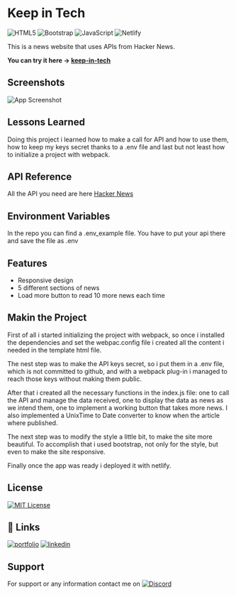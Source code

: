 # Keep in Tech

![HTML5](https://img.shields.io/badge/HTML5-E34F26?style=for-the-badge&logo=html5&logoColor=white)
![Bootstrap](https://img.shields.io/badge/Bootstrap-563D7C?style=for-the-badge&logo=bootstrap&logoColor=white)
![JavaScript](https://img.shields.io/badge/JavaScript-F7DF1E?style=for-the-badge&logo=javascript&logoColor=black)
![Netlify](https://img.shields.io/badge/Netlify-00C7B7?style=for-the-badge&logo=netlify&logoColor=white)

This is a news website that uses APIs from Hacker News.

**You can try it here -> [keep-in-tech](https://count3r.netlify.app/)**

## Screenshots

![App Screenshot](https://via.placeholder.com/468x300?text=App+Screenshot+Here)

## Lessons Learned

Doing this project i learned how to make a call for API and how to use them, how
to keep my keys secret thanks to a .env file and last but not least how to
initialize a project with webpack.

## API Reference

All the API you need are here [Hacker News](https://github.com/HackerNews/API)

## Environment Variables

In the repo you can find a .env_example file. You have to put your api there and
save the file as .env

## Features

- Responsive design
- 5 different sections of news
- Load more button to read 10 more news each time

## Makin the Project

First of all i started initializing the project with webpack, so once i
installed the dependencies and set the webpac.config file i created all the
content i needed in the template html file.

The nest step was to make the API keys secret, so i put them in a .env file,
which is not committed to github, and with a webpack plug-in i managed to reach
those keys without making them public.

After that i created all the necessary functions in the index.js file: one to
call the API and manage the data received, one to display the data as news as we
intend them, one to implement a working button that takes more news. I also
implemented a UnixTime to Date converter to know when the article where
published.

The next step was to modify the style a little bit, to make the site more
beautiful. To accomplish that i used bootstrap, not only for the style, but even
to make the site responsive.

Finally once the app was ready i deployed it with netlify.

## License

[![MIT License](https://img.shields.io/badge/License-MIT-green.svg)](https://choosealicense.com/licenses/mit/)

## 🔗 Links

[![portfolio](https://img.shields.io/badge/my_portfolio-000?style=for-the-badge&logo=ko-fi&logoColor=white)](https://mejrimo.github.io/)
[![linkedin](https://img.shields.io/badge/linkedin-0A66C2?style=for-the-badge&logo=linkedin&logoColor=white)](www.linkedin.com/in/mohamed-mejri-925157234)

## Support

For support or any information contact me on
[![Discord](https://img.shields.io/badge/Discord-7289DA?style=for-the-badge&logo=discord&logoColor=white)](https://discordapp.com/users/936580101586423828)
